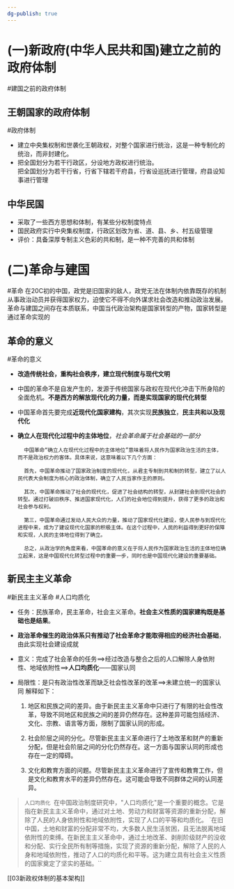 ```yaml
---
dg-publish: true
---
```

# (一)新政府(中华人民共和国)建立之前的政府体制
#建国之前的政府体制
## 王朝国家的政府体制
#政府体制
- 建立中央集权制和世袭化王朝政权，对整个国家进行统治，这是一种专制化的统治，而非封建化。
- 把全国划分为若干行政区，分设地方政权进行统治。<br>把全国划分为若干行省，行省下辖若干府县，行省设巡抚进行管理，府县设知事进行管理
## 中华民国
- 采取了一些西方思想和体制，有某些分权制度特点
- 国民政府实行中央集权制度，行政区划改为省、道、县、乡、村五级管理
- 评价：具备深厚专制主义色彩的共和制，是一种不完善的共和体制

# (二)革命与建国
#革命
在20C初的中国，政党是旧国家的敌人，政党无法在体制内依靠既存的机制从事政治动员并获得国家权力，迫使它不得不向外谋求社会改造和推动政治发展。
革命与建国之间存在本质联系，中国当代政治架构是国家转型的产物，国家转型是通过革命实现的
## 革命的意义
#革命的意义
- **改造传统社会，重构社会秩序，建立现代制度与现代文明**
- 中国的革命不是自发产生的，发源于传统国家与政权在现代化冲击下所身陷的全面危机。**不是西方的解放现代化的力量，而是实现国家的现代化转型**
- 中国革命首先要完成**近现代化国家建构**，其次实现**民族独立**，**民主共和以及现代化**
- **确立人在现代化过程中的主体地位**，*社会革命属于社会基础的一部分*

		中国革命“确立人在现代化过程中的主体地位”意味着将人民作为国家政治生活的主体，而不是政治权力的客体。具体来说，这意味着以下几个方面：
		
		首先，中国革命推动了国家政治制度的现代化，从君主专制到共和制的转型，建立了以人民代表大会制度为核心的政治体制，确立了人民当家作主的原则。
		
		其次，中国革命推动了社会的现代化，促进了社会结构的转型，从封建社会到现代社会的转型。通过打破旧秩序、推进国家现代化，人们的社会地位得到提升，获得了更多的政治和社会参与权利。
		
		第三，中国革命通过发动人民大众的力量，推动了国家现代化建设，使人民参与到现代化进程中来，成为了建设现代化国家的积极主体。在这个过程中，人民的利益得到更好的保障和实现，人民的主体地位得到了确立。
		
		总之，从政治学的角度来看，中国革命的意义在于将人民作为国家政治生活的主体地位确立起来，这是中国现代化转型过程中的重要一步，同时也是中国现代化建设的重要基础。
## 新民主主义革命
#新民主主义革命 #人口均质化
- 任务：民族革命，民主革命，社会主义革命。**社会主义性质的国家建构既是基础也是结果**。
- **政治革命催生的政治体系只有推动了社会革命才能取得相应的经济社会基础**，由此实现社会建设成就
- 意义：完成了社会革命的任务==>经过改造与整合之后的人口解除人身依附性、地域依附性==>**人口均质化**——国家认同
- 局限性：是只有政治性改革而缺乏社会性改革的改革==>未建立统一的国家认同
	解释如下：

	1.  地区和民族之间的差异。由于新民主主义革命中只进行了有限的社会性改革，导致不同地区和民族之间的差异仍然存在。这种差异可能包括经济、文化、宗教、语言等方面，限制了国家认同的形成。
    
	1.  社会阶层之间的分化。尽管新民主主义革命进行了土地改革和财产的重新分配，但是社会阶层之间的分化仍然存在。这一方面与国家认同的形成也存在一定的障碍。
    
	1.  文化和教育方面的问题。尽管新民主主义革命进行了宣传和教育工作，但是文化和教育水平的差异仍然存在。这可能会导致不同群体之间的认同差异。

>`人口均质化
>`在中国政治制度研究中，"人口均质化"是一个重要的概念。它是指在新民主主义革命中，通过对土地、劳动力和财富等资源的重新分配，解除了人民的人身依附性和地域依附性，实现了人口的平等和均质化。
> `在旧中国，土地和财富的分配非常不均，大多数人民生活贫困，且无法脱离地域依附性的束缚。在新民主主义革命中，通过土地改革、剥削阶级财产的没收和分配、实行全民所有制等措施，实现了资源的重新分配，解除了人民的人身和地域依附性，推动了人口的均质化和平等。这为建立具有社会主义性质的国家奠定了坚实的基础。``

[[03新政权体制的基本架构]]
